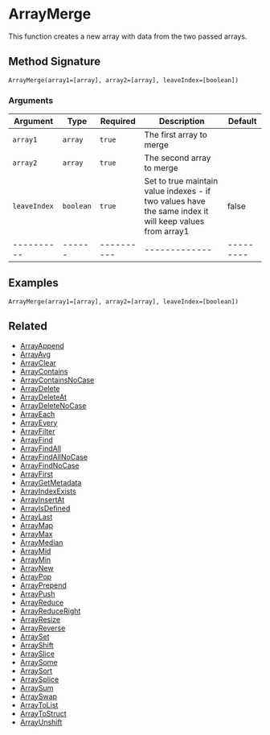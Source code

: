 # ArrayMerge

This function creates a new array with data from the two passed arrays.

## Method Signature

```
ArrayMerge(array1=[array], array2=[array], leaveIndex=[boolean])
```

### Arguments

| Argument     | Type      | Required   | Description                                                                                            | Default   |
| ------------ | --------- | ---------- | ------------------------------------------------------------------------------------------------------ | --------- |
| `array1`     | `array`   | `true`     | The first array to merge                                                                               |           |
| `array2`     | `array`   | `true`     | The second array to merge                                                                              |           |
| `leaveIndex` | `boolean` | `true`     | Set to true maintain value indexes - if two values have the same index it will keep values from array1 | false     |
| ----------   | ------    | ---------- | -------------                                                                                          | --------- |

## Examples

```
ArrayMerge(array1=[array], array2=[array], leaveIndex=[boolean])
```

## Related

* [ArrayAppend](arrayappend.md)
* [ArrayAvg](arrayavg.md)
* [ArrayClear](arrayclear.md)
* [ArrayContains](arraycontains.md)
* [ArrayContainsNoCase](arraycontainsnocase.md)
* [ArrayDelete](arraydelete.md)
* [ArrayDeleteAt](arraydeleteat.md)
* [ArrayDeleteNoCase](arraydeletenocase.md)
* [ArrayEach](arrayeach.md)
* [ArrayEvery](arrayevery.md)
* [ArrayFilter](arrayfilter.md)
* [ArrayFind](arrayfind.md)
* [ArrayFindAll](arrayfindall.md)
* [ArrayFindAllNoCase](arrayfindallnocase.md)
* [ArrayFindNoCase](arrayfindnocase.md)
* [ArrayFirst](arrayfirst.md)
* [ArrayGetMetadata](arraygetmetadata.md)
* [ArrayIndexExists](arrayindexexists.md)
* [ArrayInsertAt](arrayinsertat.md)
* [ArrayIsDefined](arrayisdefined.md)
* [ArrayLast](arraylast.md)
* [ArrayMap](arraymap.md)
* [ArrayMax](arraymax.md)
* [ArrayMedian](arraymedian.md)
* [ArrayMid](arraymid.md)
* [ArrayMin](arraymin.md)
* [ArrayNew](arraynew.md)
* [ArrayPop](arraypop.md)
* [ArrayPrepend](arrayprepend.md)
* [ArrayPush](arraypush.md)
* [ArrayReduce](arrayreduce.md)
* [ArrayReduceRight](arrayreduceright.md)
* [ArrayResize](arrayresize.md)
* [ArrayReverse](arrayreverse.md)
* [ArraySet](arrayset.md)
* [ArrayShift](arrayshift.md)
* [ArraySlice](arrayslice.md)
* [ArraySome](arraysome.md)
* [ArraySort](arraysort.md)
* [ArraySplice](arraysplice.md)
* [ArraySum](arraysum.md)
* [ArraySwap](arrayswap.md)
* [ArrayToList](arraytolist.md)
* [ArrayToStruct](arraytostruct.md)
* [ArrayUnshift](arrayunshift.md)
